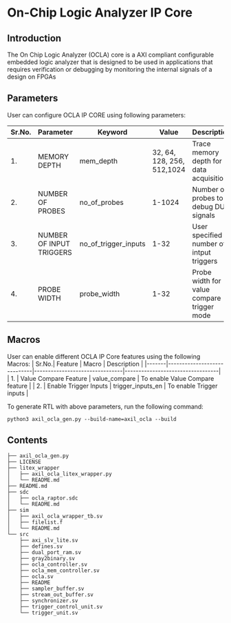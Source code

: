 # On-Chip Logic Analyzer IP Core  
## Introduction
The On Chip Logic Analyzer (OCLA)
core is a AXI compliant configurable embedded logic analyzer that is designed to be used in applications that requires verification or debugging by monitoring the internal signals of a design on FPGAs



## Parameters
User can configure OCLA IP CORE using following parameters:

| Sr.No.|     Parameter               |      Keyword             |    Value                     |   Description                |
|-------|-----------------------------|--------------------------|------------------------------|------------------------------|
|   1.  |   MEMORY DEPTH              |   mem_depth              |  32, 64, 128, 256, 512,1024  | Trace memory depth for data acquisition|
|   2.  |   NUMBER OF PROBES          |  no_of_probes            |  1-1024                      | Number of probes to debug DUT signals |
|   3.  |   NUMBER OF INPUT TRIGGERS  |  no_of_trigger_inputs    |  1-32                        | User specified number of intput triggers |
|   4.  |   PROBE WIDTH               |   probe_width            |  1-32                        | Probe width for value compare trigger mode |

## Macros
User can enable different OCLA IP Core features using the following Macros:
| Sr.No.|     Feature                 |      Macro                     |    Description                   |
|-------|-----------------------------|--------------------------------|----------------------------------|
|   1.  |   Value Compare Feature     |   value_compare                | To enable Value Compare feature  |
|   2.  |   Enable Trigger Inputs     |   trigger_inputs_en            | To enable Trigger inputs         |

To generate RTL with above parameters, run the following command:
```
python3 axil_ocla_gen.py --build-name=axil_ocla --build
```
## Contents
```
├── axil_ocla_gen.py
├── LICENSE
├── litex_wrapper
│   ├── axil_ocla_litex_wrapper.py
│   └── README.md
├── README.md
├── sdc
│   ├── ocla_raptor.sdc
│   └── README.md
├── sim
│   ├── axil_ocla_wrapper_tb.sv
│   ├── filelist.f
│   └── README.md
└── src
    ├── axi_slv_lite.sv
    ├── defines.sv
    ├── dual_port_ram.sv
    ├── gray2binary.sv
    ├── ocla_controller.sv
    ├── ocla_mem_controller.sv
    ├── ocla.sv
    ├── README
    ├── sampler_buffer.sv
    ├── stream_out_buffer.sv
    ├── synchronizer.sv
    ├── trigger_control_unit.sv
    └── trigger_unit.sv

```

